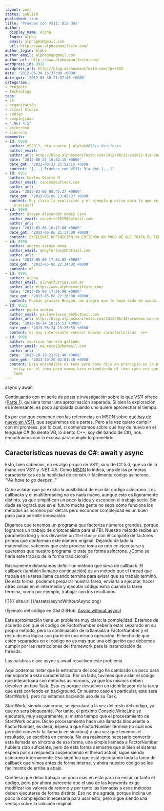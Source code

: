 ```yaml
---
layout: post
status: publish
published: true
title: 'Pruebas con VS11: Día dos'
author:
  display_name: Alpha
  login: Alpha
  email: alphagma@gmail.com
  url: http://www.alphasmanifesto.com/
author_login: Alpha
author_email: alphagma@gmail.com
author_url: http://www.alphasmanifesto.com/
wordpress_id: 3932
wordpress_url: http://blog.alphasmanifesto.com/?p=3932
date: '2012-05-30 16:37:08 +0000'
date_gmt: '2012-05-30 21:37:08 +0000'
categories:
- Projects
- Technology
tags:
- C#
- organización
- Visual Studio
- código
- complejidad
- ".NET 4.5"
- asíncrono
- síncrono
comments:
- id: 8908
  author: VS2012, día cuatro | Alpha&#039;s Manifesto
  author_email: ''
  author_url: http://blog.alphasmanifesto.com/2012/08/22/vs2012-dia-cuatro/
  date: '2012-08-22 16:52:15 +0000'
  date_gmt: '2012-08-22 21:52:15 +0000'
  content: "[...] Pruebas con VS11: Día dos [...]"
- id: 8957
  author: Carlos Osorio M
  author_email: caosmo@outlook.com
  author_url: ''
  date: '2013-03-06 08:45:37 +0000'
  date_gmt: '2013-03-06 13:45:37 +0000'
  content: Muy clara la expliación y el ejemplo preciso para lo que se necesitaba.
    Gracias!!
- id: 8989
  author: Brayan Alexander Gomez Cano
  author_email: converse2015@hotmail.com
  author_url: ''
  date: '2013-05-06 16:17:08 +0000'
  date_gmt: '2013-05-06 21:17:08 +0000'
  content: EXCELENTE DEFINICIóN YA ENTIENDO UN POCO DE QUE TRATA EL TEMA
- id: 8990
  author: andres arroyo mena
  author_email: andyferlucy@hotmail.com
  author_url: ''
  date: '2013-05-06 17:34:02 +0000'
  date_gmt: '2013-05-06 22:34:02 +0000'
  content: W8
- id: 8991
  author: Alpha
  author_email: alpha@furries.com.ar
  author_url: http://www.alphasmanifesto.com/
  date: '2013-05-08 17:26:00 +0000'
  date_gmt: '2013-05-08 22:26:00 +0000'
  content: Muchas gracias Brayan, me alegro que te haya sido de ayuda. =)
- id: 9022
  author: paula andrea
  author_email: paulavelasco_96@hotmail.com
  author_url: http://blog.alphasmanifesto.com/2012/05/30/pruebas-con-vs11-dia-dos/
  date: '2013-06-24 18:25:53 +0000'
  date_gmt: '2013-06-24 23:25:53 +0000'
  content: es muy interesante conocer nuevas características  c++
- id: 9086
  author: mauricio herrera galindo
  author_email: maurete25@hotmail.com
  author_url: ''
  date: '2013-10-19 21:01:40 +0000'
  date_gmt: '2013-10-20 02:01:40 +0000'
  content: Esta entendible el tema pero como dije en principio es la primera vez que
    estoy con el tema pero vamos bien entendiendo el tema cada vez que abanso en le
    tema
---
```

async y await


Continuando con mi serie de posts e investigación sobre lo que VS11 ofrece (<a href="https://blog.alphasmanifesto.com/2012/05/11/pruebas-con-vs11-dia-uno/">Parte 1</a>), quisiera tomar una aproximación separada. Si bien la exploración es interesante, es poco apropiada cuando uno quiere aprovechar el tiempo.

Es por eso que comencé con las referencias en MSDN sobre <a href="http://msdn.microsoft.com/en-us/library/bb386063(v=vs.110).aspx">qué hay de nuevo en VS11</a>, que seguiremos de a partes. Pero a la vez quiero cumplir con mi promesa, por lo cual, si comenzamos sobre qué hay de nuevo en el lenguaje C# (lo siento VB, lo siento C++, soy del bando de C#), nos encontramos con la excusa para cumplir lo prometido.

## Características nuevas de C#: await y async

Esto, bien sabemos, no es algo propio de VS11, sino de C# 5.0, que va de la mano con VS11 y .NET 4.5. Como <a href="http://msdn.microsoft.com/en-us/library/hh156499(v=vs.110).aspx">MSDN</a> lo indica, una de las primeras características es la habilidad de construir fácilmente código asíncrono. _"We have to go deeper..."_

Cabe aclarar que ya existía la posibilidad de escribir código asíncrono. Los callbacks y el multithreading no es nada nuevo, aunque esto es ligeramente distinto, ya que simplifican un poco la idea y esconden el trabajo sucio. Sin duda se logrará que en el futuro mucha gente no sepa cómo funciona los métodos asíncronos por detrás pero esconder complejidad es un buen paso para permitir innovación.

Digamos que tenemos un programa que factoriza números grandes, porque logramos un trabajo de criptoanalista para el FBI. Nuestro método recibe un parámetro long y nos devuelve un `ISet<long>` con el conjunto de factores primos que conforman este número original. Dejando de lado la matemática, sabemos que este proceso toma un rato en ejecutarse y queremos que nuestro programa lo trate de forma asíncrona.  ¿Cómo se haría este trabajo de la forma tradicional?

Básicamente deberíamos definir un método que sirva de callback. El callback (también llamado continuación) es un método que el thread que trabaja en la tarea llama cuando termina para avisar que su trabajo terminó. De esta forma, podemos preparar nuestra tarea, enviarla a ejecutar, hacer otras cosas en el intermedio y ejecutar código extra cuando la tarea termina, como por ejemplo, trabajar con los resultados.

![]({{ site.url }}/assets/asyncWithoutAsync.png)


(Ejemplo del código en Gist.GitHub: <a href="https://gist.github.com/2838443">Async without async</a>)

Esta aproximación tiene un problema muy claro: la complejidad. Estamos de acuerdo con que el código de FactorNumber debería estar separado en su propio método, pero la continuación de la llamada a FactorNumber y el resto de esa lógica son parte de una misma operación. El hecho de que estén separados en el código no es más que una obligación que debemos cumplir por las restricciones del framework para la instanciación de threads.

Las palabras clave async y await resuelven este problema.

<script src="https://gist.github.com/2839080.js?file=Async.cs"></script>

Aquí podemos notar que la estructura del código ha cambiado un poco para dar soporte a esta característica. Por un lado, tuvimos que aislar el código que interactuará con métodos asíncronos, ya que los mismos deben devolver un tipo Task. Esto es porque devuelven un identificador de la tarea que está corriendo en background. En nuestro caso en particular, este será StartWork(), pero no estamos haciendo uso de su Task.

StartWork, siendo asíncrono, se ejecutará a la vez del resto del código, ya que no será bloqueante. Por tanto, el próximo Console.WriteLine se ejecutará, muy seguramente, al mismo tiempo que el procesamiento de StartWork ocurre. Dicho procesamiento hace una llamada bloqueante a FactorNumber, es decir, espera a que FactorNumber termine (lo cual nos permitió convertir la llamada en síncrona) y una vez que tenemos el resultado, se escribirá en consola. No era realmente necesario convertir esta llamada en síncrona de esa forma, una simple llamada a FactorNumber hubiera sido suficiente, pero de esta forma demostré que si bien el sistema espera por su respuesta suspendiendo el thread actual, sigue siendo asíncrono internamente. Eso significa que está ejecutando toda la tarea de callback que vimos antes de forma interna, y ahora nuestro código se lee fácilmente de arriba a abajo.

Confieso que debo trabajar un poco más en esto para no ensuciar tanto el código, pero por ahora parecería que el uso de las keywords exige modificar los valores de retorno y por tanto las llamadas a esos métodos deben ejecutarse de forma distinta. Eso no me agrada, porque inclina un poco la complejidad innecesaria para usar esto, pero sigue siendo una ventaja sobre la solución original.
